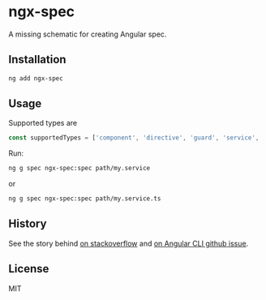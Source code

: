 # ngx-spec

A missing schematic for creating Angular spec.

## Installation

```sh
ng add ngx-spec
```

## Usage

Supported types are

```ts
const supportedTypes = ['component', 'directive', 'guard', 'service', 'pipe', 'module'];
```

Run:

```sh
ng g spec ngx-spec:spec path/my.service
```

or

```sh
ng g spec ngx-spec:spec path/my.service.ts
```

## History

See the story behind [on stackoverflow](https://stackoverflow.com/q/46276055/1990451) and [on Angular CLI github issue](https://github.com/angular/angular-cli/issues/7727).

## License

MIT